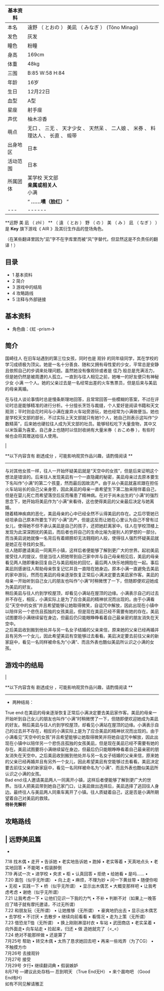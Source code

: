 |  **基本资料**  ||
|---|---|
|本名  |  遠野  （  とおの  ）  美凪  （  みなぎ  ）  (Tōno Minagi)   |
|发色  |  灰发   |
|瞳色  |  粉瞳   |
|身高  |  169cm   |
|体重  |  48kg   |
|三围  |  B:85 W:58 H:84   |
|年龄  |  16岁   |
|生日  |  12月22日   |
|血型  |  A型   |
|星座  |  射手座   |
|声优  |  柚木凉香   |
|萌点  |  无口  、  三无  、  天才少女  、  天然呆  、  二人娘  、  米券  、  料理达人  、  长直  、  缎带   |
|出身地区  |  日本   |
|活动范围  |  日本   |
|所属团体  |  某学校  天文部   <br>**亲属或相关人**  <br>小满  <br>  |
||  “    **……噢（脸红）**   ”|
|---|------|
  
**远野 美 凪  （  zhǐ  ）  ** （  遠  （  とお  ）  野  （  の  ）  美  （  み  ）  凪  （  なぎ  ）
）是 **Key** 旗下游戏《  AIR  》及其衍生作品的登场角色。

（在某些翻译里因为“凪”字不在字库里而被“风”字替代，但显然这是不负责任的翻译！）

##  目录

  * 1  基本资料 
  * 2  简介 
  * 3  游戏中的结局 
  * 4  攻略路线 
  * 5  注释与外部链接 

##  基本资料

  * 角色曲：《虹 -prism-》 

##  简介

国崎往人  在旧车站遇到的第三位女孩，同时也是  观铃
的同年级同学，其在学校的学习成绩极为顶尖。她是一名十分善良、随和又拥有母性爱的少女，平常总是安静且依照自己的步调来处理问题。虽然她没有像观铃或者是  佳乃
般总是充满活力，但是她仍然是被周遭的人孤立。一直到与往人相见之前，她唯一的好友便只有神秘少女  小满
一个人。她的父亲过去是一名经常出差的火车售票员，但是后来与美凪的母亲离婚。

在与往人谈论事情时总是慢条斯理地回答，且常常回答一些模糊的答案，不过在评论时总是能够精准的进行分析。十分擅长烹饪与裁缝，个人爱好是阅读书籍和天文观测；平时则会花时间与小满在废弃火车站旁游玩，她也经常为小满做便当。她也是学校天文部的部长，不过实际上天文部就只有她1个人，她自己则表示这叫作“少数精英”，后来她也硬拉往人成为天文部的社员。能够轻松吃下大量食物，其中又以米饭最为喜爱。自己身上也随时以信封收纳有大量米券（
おこめ券  ），有些时候也会将其赠送给往人使用。

|

**以下内容含有 剧透成分  ，可能影响观赏作品兴趣，请酌情阅读 **  
  
---  
与对其他女孩一样，往人一开始怀疑美凪就是“天空中的女孩”，但是后来证明这个想法是错误的。后来往人发现美凪有一个一直隐藏的秘密，美凪母亲过去原本要生下名叫作“小满”的第二个孩童，然而最后因故流产。由于从小美凪就喜欢跟在担任火车站站长的自己父亲身旁，因此美凪的母亲一直希望生下第二胎来陪伴着自己，但是在婴儿死亡而希望落空后反而罹患了精神病。在对于尚未出生的“小满”的强烈思念下，她开始将美凪作为“小满”来看待，这也使得美凪的父亲最后决定与她离婚。
</br>
随着精神疾病的恶化，美凪母亲的心中已经全然不认得美凪的存在。之后尽管她已经坦承自己原本所要生下的“小满”流产，但是这反而让她在心里认为自己不曾有过女儿，使得她不但不承认美凪是自己的孩子，还把她赶离家中。往人在学校顶楼上发现为此深深困扰的美凪，而后者也将自己的生命比喻为是别人的梦想的一部分。而当美凪说她就像一名背后有着翅膀却无法翱翔的人般，使得往人强烈怀疑美凪就是她正在寻找的女孩。
</br>
往人随即邀请美凪一同离开小镇，这样后者便能够了解到更广大的世界。起初美凪接受往人的提议，但是当往人把她带到自己家中并与自己母亲相见后，美凪的母亲看见两人随即重新回复自己与美凪相处的回忆，最后两人快乐地拥抱在一起。事后美凪则感谢往人帮助母亲恢复记忆并且一直陪在她身边。原本小满一直避免去美凪的家中游玩，然而在美凪的母亲逐渐恢复正常后小满决定要去美凪家作客。美凪的母亲一开始听到自己女儿的朋友也叫作“小满”时稍微愣了一下，但随即便欢迎她成为美凪的好友。
</br>
稍后美凪与往人约到学校屋顶，却看见小满站在屋顶的边缘。小满表示自己的过去并不存在，相反，小满实际上是为了应合美凪的精神状况而出现的。由于小满看见“天空中的女孩”并且希望能够让她取得微笑，自诅咒中解放，因此出现在小镇中以陪伴另一个悲伤且孤独的女孩美凪，但是现在美凪已经不需要有她的存在。美凪试图要将小满继续留在身边，但最后仍只能眼睁睁看着自己最亲密的朋友消失在天空中。
</br>
之后美凪收到搬到他处并与另一名女子结婚的父亲来信，原来她的父亲已经再婚并且有另外一个女儿，因此希望美凪有空能够过去看看。美凪决定要去前往父亲的新家庭中，看见一名同样被命名为“小满”、而且外表也酷似美凪所认识之小满的女孩。
</br>  
  
##  游戏中的结局

|

**以下内容含有 剧透成分  ，可能影响观赏作品兴趣，请酌情阅读 **  
  
---  
  
  * 两种结局： 

True
end:在美凪的母亲逐渐恢复正常后小满决定要去美凪家作客。美凪的母亲一开始听到自己女儿的朋友也叫作“小满”时稍微愣了一下，但随即便欢迎她成为美凪的好友。稍后美凪与往人约到学校屋顶，却看见小满站在屋顶的边缘。小满表示自己的过去并不存在，相反的小满实际上是为了应合美凪的精神状况而出现的。由于小满看见“天空中的女孩”并且希望能够让她取得微笑并将她自诅咒中解放，因此出现在小镇中以陪伴另一个悲伤且孤独的女孩美凪，但是现在美凪已经不需要有她的存在。美凪试图要将小满继续留在身边，但最后仍只能眼睁睁看着自己最亲密的朋友消失在天空中。之后美凪收到搬到他处并与另一名女子结婚的父亲来信，原来她的父亲已经再婚并且有另外一个女儿，因此希望美凪有空能够过去看看。美凪决定要去前往父亲的新家庭中，看见一名同样被命名为“小满”、而且外表也酷似美凪所认识之小满的女孩。
</br> Bad
end:往人邀请美凪两人一同离开小镇，这样后者便能够了解到更广大的世界。当往人把美凪带到她自己家门口，让美凪做出选择后，美凪选择了逃回往人身边。最终往人与美凪两人同乘车离开了小镇。往人质疑着自己，这是否是小满所期望着自己对美凪的救赎。
</br> **待补充解析** </br>  
  
##  攻略路线

|  远野美凪篇  
---  
  
  * 
7.18 找木偶 • 走开 • 告诉她 • 老实地告诉她 • 跑掉 • 老实等着 • 天真地点头 • 老实地回答 • 不能喝 • 假装醉倒 </br>
7.19 再试一次 • 进学校 • 央求 • 柜 • 认真回答 • 拒绝 • 给她看 • 是吗...... • </br> 7.20 面包（似乎无所谓） •
向上走 • 麻烦，不理为妙 • 问一下黄丝带 • 随便你啦 • 无视 • 实践一下 • 桥（似乎无所谓） • 显示出木偶艺 • 大概变那样吧 •
让我考虑考虑 • 谢绝（似乎无所谓） </br> 7.21 让我考虑一下 • 让他们见识一下我的力气 • 不补 •
判断不对（如果上一晚答应了晴子就有摩托邀请，不过无所谓） </br> 7.22 和朋友玩（无所谓） • 让她推够（无所谓） • 豪爽地扔出去 •
显示出木偶艺 • 去学校 • 不讨厌 • 去散步 • 继续向前看看 • 看情况 • 走为上策（无所谓） </br> 7.23 借恐龙T恤（无所谓） •
换上刚刚淋湿衬衣 • 车站 • 武田商店 • 老实呆着 • 向外面走• 向车站走 • 捡起来，归还 • 做  造她就完了（<_<）  </br> 7.24
绝对不能那样做 • 还是算了 </br> 7月25号 帮助 • 转交木偶 • 太热了恳求她回去吧 • 再来一些戏弄（为了CG） • 不触摸方巾 </br>
7月26号 去接观铃 </br> 7月27号 接受 </br> 7月29号 タ行• 继续翻词典 • 假装嫉妒 </br> 8月7号 —建议此处存档—
忍到明天 （True End无H） • 来个晨吻吧 （Good End有H） </br> 如有不同见解请雅正 </br>  
  